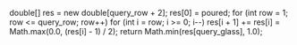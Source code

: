 double[] res = new double[query_row + 2];
res[0] = poured;
for (int row = 1; row <= query_row; row++)
for (int i = row; i >= 0; i--)
res[i + 1] += res[i] = Math.max(0.0, (res[i] - 1) / 2);
return Math.min(res[query_glass], 1.0);